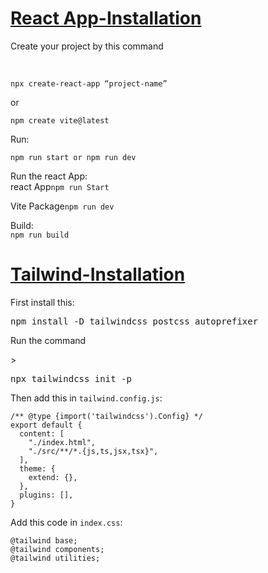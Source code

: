 [**<h1>React App-Installation</h1>**](https://github.com/chinmayakumardas/Reactjs/)
<p>Create your project by this command </p><br>
<pre><code>npx create-react-app “project-name”</code></pre>
or<br>  
<pre><code>npm create vite@latest</code></pre>

Run:<br>
<pre><code>npm run start or npm run dev</code></pre>

<p>Run the react App:<br>
react App<code>npm run Start</code></p>
Vite Package<code>npm run dev</code></pre>

<p>Build:<br>
<code>npm run build</code></p>

[**<h1>Tailwind-Installation</h1>**](https://github.com/chinmayakumardas/Reactjs/)
<p>First install this:</p>
<pre>npm install -D tailwindcss postcss autoprefixer</pre>

<p>Run the command </p>>
<pre>npx tailwindcss init -p</pre>

<p>Then add this in <code>tailwind.config.js</code>:</p>
<pre><code>/** @type {import('tailwindcss').Config} */
export default {
  content: [
    "./index.html",
    "./src/**/*.{js,ts,jsx,tsx}",
  ],
  theme: {
    extend: {},
  },
  plugins: [],
}</code></pre>

<p>Add this code in <code>index.css</code>:</p>
<pre><code>@tailwind base;
@tailwind components;
@tailwind utilities;</code></pre>


